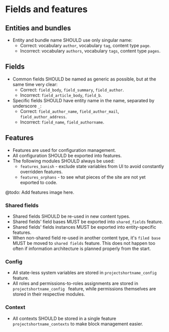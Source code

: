 # Fields and features

## Entities and bundles
* Entity and bundle name SHOULD use only singular name:
  * Correct: vocabulary `author`, vocabulary `tag`, content type `page`.
  * Incorrect: vocabulary `authors`, vocabulary `tags`, content type `pages`.

## Fields
* Common fields SHOULD be named as generic as possible, but at the same time very clear:
  * Correct: `field_body`, `field_summary`, `field_author`.
  * Incorrect: `field_article_body`, `field_b`.
* Specific fields SHOULD have entity name in the name, separated by underscore `_`:
  * Correct: `field_author_name`, `field_author_mail`, `field_author_address`.
  * Incorrect: `field_name`, `field_authorname`.

## Features
* Features are used for configuration management.
* All configuration SHOULD be exported into features.
* The following modules SHOULD always be used:
  * `features_banish` - exclude state variables from UI to avoid constantly overridden features.
  * `features_orphans` - to see what pieces of the site are not yet exported to code.

@todo: Add features image here.

### Shared fields
* Shared fields SHOULD be re-used in new content types.
* Shared fields' field bases MUST be exported into `shared_fields` feature.
* Shared fields' fields instances MUST be exported into entity-specific features.
* When non-shared field re-used in another content type, it's `filed base` MUST be moved to `shared fields` feature. This does not happen too often if information architecture is planned properly from the start.

### Config
* All state-less system variables are stored in `projectshortname_config` feature.
* All roles and permissions-to-roles assignments are stored in `projectshortname_config ` feature, while permissions themselves are stored in their respective modules.

### Context
* All contexts SHOULD be stored in a single feature `projectshortname_contexts` to make block management easier.
